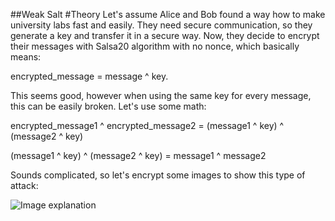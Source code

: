 ##Weak Salt
#Theory
Let's assume Alice and Bob found a way how to make university labs fast and easily. They need secure communication, so they generate a key and transfer it in a secure way. Now, they decide to encrypt their messages with Salsa20 algorithm with no nonce, which basically means:

encrypted_message = message ^ key.

This seems good, however when using the same key for every message, this can be easily broken. Let's use some math:

encrypted_message1 ^ encrypted_message2 = (message1 ^ key) ^ (message2 ^ key)

(message1 ^ key) ^ (message2 ^ key) = message1 ^ message2

Sounds complicated, so let's encrypt some images to show this type of attack:

![Image explanation](https://github.com/KotesUA/Security/tree/master/WeakSalt/Explanation.jpg)

